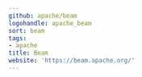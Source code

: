 ```yaml
---
github: apache/beam
logohandle: apache_beam
sort: beam
tags:
- apache
title: Beam
website: 'https://beam.apache.org/'
---
```

